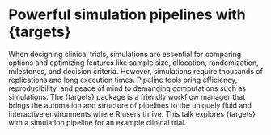# Powerful simulation pipelines with {targets}

When designing clinical trials, simulations are essential for comparing options and optimizing features like sample size, allocation, randomization, milestones, and decision criteria. However, simulations require thousands of replications and long execution times. Pipeline tools bring efficiency, reproducibility, and peace of mind to demanding computations such as simulations. The {targets} package is a friendly workflow manager that brings the automation and structure of pipelines to the uniquely fluid and interactive environments where R users thrive. This talk explores {targets} with a simulation pipeline for an example clinical trial.

